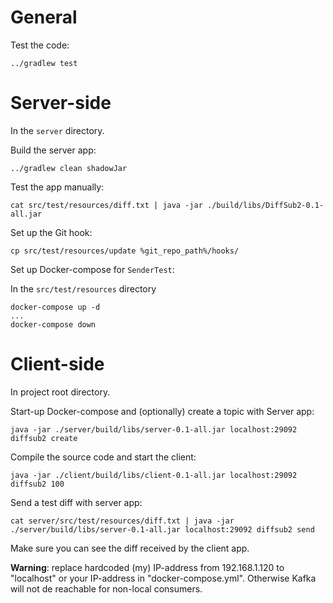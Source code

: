 # General

Test the code:

    ../gradlew test

# Server-side

In the `server` directory.

Build the server app:

    ../gradlew clean shadowJar

Test the app manually:

    cat src/test/resources/diff.txt | java -jar ./build/libs/DiffSub2-0.1-all.jar

Set up the Git hook:

    cp src/test/resources/update %git_repo_path%/hooks/

Set up Docker-compose for `SenderTest`:

In the `src/test/resources` directory

    docker-compose up -d
    ...
    docker-compose down

# Client-side

In project root directory.

Start-up Docker-compose and (optionally) create a topic with Server app:

    java -jar ./server/build/libs/server-0.1-all.jar localhost:29092 diffsub2 create

Compile the source code and start the client:

    java -jar ./client/build/libs/client-0.1-all.jar localhost:29092 diffsub2 100

Send a test diff with server app:

    cat server/src/test/resources/diff.txt | java -jar ./server/build/libs/server-0.1-all.jar localhost:29092 diffsub2 send

Make sure you can see the diff received by the client app.

**Warning**: replace hardcoded (my) IP-address from 192.168.1.120 to "localhost" or your IP-address in "docker-compose.yml".
Otherwise Kafka will not de reachable for non-local consumers.

